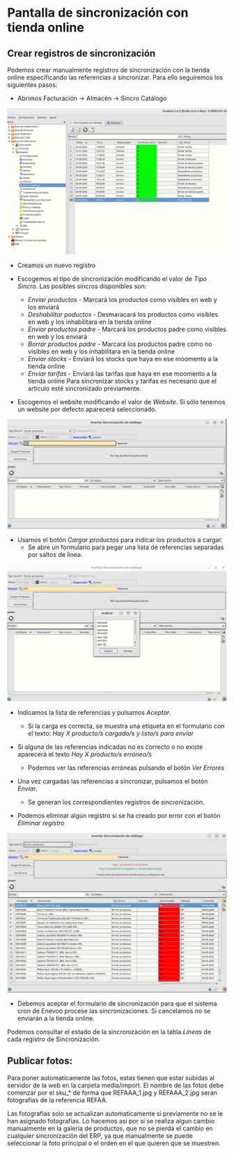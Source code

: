 # Pantalla de sincronización con tienda online

## Crear registros de sincronización

Podemos crear manualmente registros de sincronización con la tienda online especificando las referencias a sincronizar. Para ello seguiremos los siguientes pasos:

+ Abrimos Facturación -> Almacén -> Sincro Catálogo

![Menú](./img/menu.png)

+ Creamos un nuevo registro

+ Escogemos el tipo de sincronización modificando el valor de _Tipo Sincro_. Las posibles sincros disponibles son:
    + _Enviar productos_ - Marcará los productos como visibles en web y los enviará
    + _Deshabilitar poductos_ - Desmaracará los productos como visibles en web y los inhabilitara en la tienda online
    + _Enviar productos padre_ - Marcará los productos padre como visibles en web y los enviará
    + _Borrar productos padre_ - Marcará los productos padre como no visibles en web y los inhabilitara en la tienda online
    + _Enviar stocks_ - Enviará los stocks que haya en ese moomento a la tienda online
    + _Enviar tarifas_ - Enviará las tarifas que haya en ese moomento a la tienda online
Para sincronizar  stocks y tarifas es necesario que el artículo esté sincronizado previamente.

+ Escogemos el website modificando el valor de _Website_. Si sólo tenemos un website por defecto aparecerá seleccionado.

![Formulario sincronización](./img/nueva_sincro.png)

+ Usamos el botón _Cargar productos_ para indicar los productos a cargar.
    + Se abre un formulario para pegar una lista de referencias separadas por saltos de línea.

![Establecer referencias](./img/pegar_referencias.png)

+ Indicamos la lista de referencias y pulsamos _Aceptar_.
    + Si la carga es correcta, se muestra una etiqueta en el formulario con el texto: _Hay X producto/s cargado/s y listo/s para enviar_

+ Si alguna de las referencias indicadas no es correcto o no existe aparecerá el texto _Hay X producto/s erróneo/s_
    + Podemos ver las referencias erróneas pulsando el botón _Ver Errores_

+ Una vez cargadas las referencias a sincronizar, pulsamos el botón _Enviar_.
    + Se generan los correspondientes registros de sincronización.

+ Podemos eliminar algún registro si se ha creado por error con el botón _Eliminar registro_

![Lineas sincronizacion](./img/sincro_creada.png)

+ Debemos aceptar el formulario de sincronización para que el sistema cron de Enevoo procese las sincronizaciones. Si cancelamos no se enviarán a la tienda online.

Podemos consultar el estado de la sincronización en la tabla _Líneas_ de cada registro de Sincronización.


## Publicar fotos:
Para poner automaticamente las fotos, estas tienen que estar subidas al servidor de la web en la carpeta media/import. El nombre de las fotos debe comenzar por el sku_* de forma que REFAAA_1.jpg y REFAAA_2.jpg seran fotografias de la referencia REFAA.

Las fotografias solo se actualizan automaticamente si previamente no se le han asignado fotografias. Lo hacemos asi por si se realiza algun cambio  manualmente en la galeria de productos, que no se pierda el cambio en cualquier sincronización del ERP, ya que manualmente se puede seleccionar la foto principal o el orden en el que quieren que se muestren.